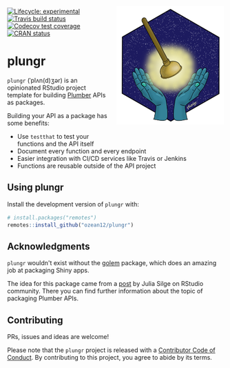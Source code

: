 <img src="man/figures/plungr.png" width="250px" align="right" style="margin-top:10px; margin-bottom:30px; margin-left:20px; clear:left;"/>

<!-- badges: start -->
[![Lifecycle: experimental](https://img.shields.io/badge/lifecycle-experimental-orange.svg)](https://www.tidyverse.org/lifecycle/#experimental)
[![Travis build status](https://travis-ci.org/ozean12/plungr.svg?branch=master)](https://travis-ci.org/ozean12/plungr)
[![Codecov test coverage](https://codecov.io/gh/ozean12/plungr/branch/master/graph/badge.svg)](https://codecov.io/gh/ozean12/plungr?branch=master)
[![CRAN status](https://www.r-pkg.org/badges/version/plungr)](https://CRAN.R-project.org/package=plungr)
<!-- badges: end -->

# plungr 

`plungr` (ˈplʌn(d)ʒər) is an opinionated RStudio project template for 
building [Plumber](https://github.com/rstudio/plumber) APIs as packages.

Building your API as a package has some benefits:
  
* Use `testthat` to test your functions and the API itself
* Document every function and every endpoint
* Easier integration with CI/CD services like Travis or Jenkins
* Functions are reusable outside of the API project

## Using plungr

Install the development version of `plungr` with:
```r
# install.packages("remotes")
remotes::install_github("ozean12/plungr")
```

## Acknowledgments

`plungr` wouldn't exist without the [golem](https://github.com/ThinkR-open/golem) package, which does an amazing job at packaging Shiny apps.

The idea for this package came from a [post](https://community.rstudio.com/t/plumber-api-and-package-structure/18099) by Julia Silge on RStudio community.
There you can find further information about the topic of packaging Plumber APIs.

## Contributing

PRs, issues and ideas are welcome!

Please note that the `plungr` project is released with a
[Contributor Code of Conduct](CODE_OF_CONDUCT.md).
By contributing to this project, you agree to abide by its terms.
